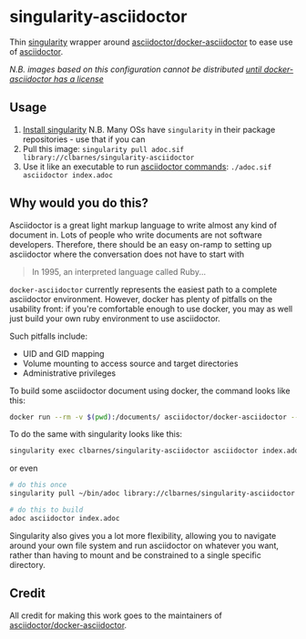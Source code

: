 # singularity-asciidoctor

Thin [singularity](https://sylabs.io/guides/3.6/user-guide/introduction.html) wrapper around [asciidoctor/docker-asciidoctor](https://github.com/asciidoctor/docker-asciidoctor) to ease use of [asciidoctor](https://asciidoctor.org/).

*N.B. images based on this configuration cannot be distributed [until docker-asciidoctor has a license](https://github.com/asciidoctor/docker-asciidoctor/issues/158)*

## Usage

1. [Install singularity](https://sylabs.io/guides/3.6/user-guide/quick_start.html#quick-installation-steps) N.B. Many OSs have `singularity` in their package repositories - use that if you can
2. Pull this image: `singularity pull adoc.sif library://clbarnes/singularity-asciidoctor`
3. Use it like an executable to run [asciidoctor commands](https://asciidoctor.org/man/asciidoctor/): `./adoc.sif asciidoctor index.adoc`

## Why would you do this?

Asciidoctor is a great light markup language to write almost any kind of document in.
Lots of people who write documents are not software developers.
Therefore, there should be an easy on-ramp to setting up asciidoctor where the conversation does not have to start with

> In 1995, an interpreted language called Ruby...

`docker-asciidoctor` currently represents the easiest path to a complete asciidoctor environment.
However, docker has plenty of pitfalls on the usability front: if you're comfortable enough to use docker,
you may as well just build your own ruby environment to use asciidoctor.

Such pitfalls include:

- UID and GID mapping
- Volume mounting to access source and target directories
- Administrative privileges

To build some asciidoctor document using docker, the command looks like this:

```sh
docker run --rm -v $(pwd):/documents/ asciidoctor/docker-asciidoctor --user "$(shell id -u):$(shell id -g)" asciidoctor index.adoc
```

To do the same with singularity looks like this:

```sh
singularity exec clbarnes/singularity-asciidoctor asciidoctor index.adoc
```

or even

```sh
# do this once
singularity pull ~/bin/adoc library://clbarnes/singularity-asciidoctor

# do this to build
adoc asciidoctor index.adoc
```

Singularity also gives you a lot more flexibility,
allowing you to navigate around your own file system and run asciidoctor on whatever you want,
rather than having to mount and be constrained to a single specific directory.

## Credit

All credit for making this work goes to the maintainers of [asciidoctor/docker-asciidoctor](https://github.com/asciidoctor/docker-asciidoctor).
